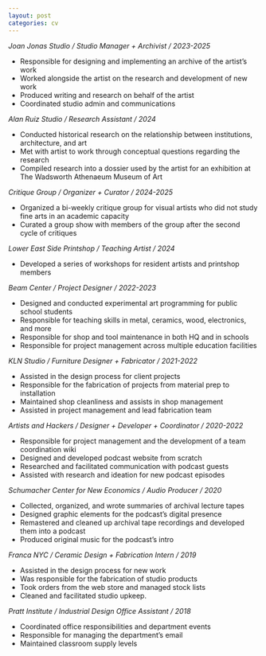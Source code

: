 ```yaml
---
layout: post
categories: cv
---
```

*Joan Jonas Studio / Studio Manager + Archivist / 2023-2025*

* Responsible for designing and implementing an archive of the artist’s work
* Worked alongside the artist on the research and development of new work
* Produced writing and research on behalf of the artist
* Coordinated studio admin and communications

*Alan Ruiz Studio / Research Assistant / 2024*

* Conducted historical research on the relationship between institutions, architecture, and art
* Met with artist to work through conceptual questions regarding the research
* Compiled research into a dossier used by the artist for an exhibition at The Wadsworth Athenaeum Museum of Art

*Critique Group / Organizer + Curator / 2024-2025*

* Organized a bi-weekly critique group for visual artists who did not study fine arts in an academic capacity
* Curated a group show with members of the group after the second cycle of critiques

*Lower East Side Printshop / Teaching Artist / 2024*

* Developed a series of workshops for resident artists and printshop members

*Beam Center / Project Designer / 2022-2023*

* Designed and conducted experimental art programming for public school students
* Responsible for teaching skills in metal, ceramics, wood, electronics, and more
* Responsible for shop and tool maintenance in both HQ and in schools
* Responsible for project management across multiple education facilities

*KLN Studio / Furniture Designer + Fabricator / 2021-2022*

* Assisted in the design process for client projects
* Responsible for the fabrication of projects from material prep to installation
* Maintained shop cleanliness and assists in shop management
* Assisted in project management and lead fabrication team

*Artists and Hackers / Designer + Developer + Coordinator / 2020-2022*

* Responsible for project management and the development of a team coordination wiki
* Designed and developed podcast website from scratch
* Researched and facilitated communication with podcast guests
* Assisted with research and ideation for new podcast episodes

*Schumacher Center for New Economics / Audio Producer / 2020*

* Collected, organized, and wrote summaries of archival lecture tapes
* Designed graphic elements for the podcast’s digital presence
* Remastered and cleaned up archival tape recordings and developed them into a podcast
* Produced original music for the podcast’s intro

*Franca NYC / Ceramic Design + Fabrication Intern / 2019*

* Assisted in the design process for new work
* Was responsible for the fabrication of studio products
* Took orders from the web store and managed stock lists
* Cleaned and facilitated studio upkeep.

*Pratt Institute / Industrial Design Office Assistant / 2018*

* Coordinated office responsibilities and department events
* Responsible for managing the department’s email
* Maintained classroom supply levels
